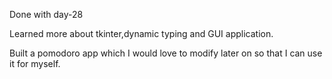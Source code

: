 Done with day-28

Learned more about tkinter,dynamic typing and GUI application.

Built a pomodoro app which I would love to modify later on so that I can use it for myself.